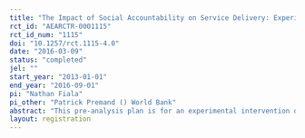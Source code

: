 ```yaml
---
title: "The Impact of Social Accountability on Service Delivery: Experimental Evidence from a Large-scale Community-driven Development Program in Uganda"
rct_id: "AEARCTR-0001115"
rct_id_num: "1115"
doi: "10.1257/rct.1115-4.0"
date: "2016-03-09"
status: "completed"
jel: ""
start_year: "2013-01-01"
end_year: "2016-09-01"
pi: "Nathan Fiala"
pi_other: "Patrick Premand () World Bank"
abstract: "This pre-analysis plan is for an experimental intervention designed to evaluate the impact of a social accountability program on service delivery in Uganda. A fast growing body of literature shows how corruption can undermine development by generating costs for society. The Transparency, Accountability and Anti-Corruption (TAAC) component of a large development program in northern Uganda was implemented by local NGOs under the oversight of the Inspectorate of Government (IG) and consists of both preventive and punitive anti-corruption measures. The TAAC component is innovative as it mainstreams an anti-corruption prevention intervention in a Community Driven Development (CDD) project. The impact evaluation assesses the relative effectiveness of a range of social accountability interventions being scaled up across the north of the country as part of the TAAC component. It provides a unique opportunity to assess how best to design social accountability interventions, in particular, the optimal intensity of such interventions and the role of incentives for communities to report fraud and deliver quality projects. The TAAC impact evaluation will document which (if any) social accountability model is the most cost-effective way to reduce corruption. As such, the results will provide information to the international community on how best to expand and scale-up anti-corruption activities in other national programs. The impact evaluation of the TAAC component is unique given its focus on a large-scale government-led intervention implemented in collaboration with local NGOs throughout Northern Uganda. "
layout: registration
---
```


